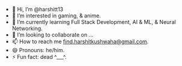 - 👋 Hi, I’m @harshitt13
- 👀 I’m interested in gaming, & anime.
- 🌱 I’m currently learning Full Stack Development, AI & ML, & Neural Networking.
- 💞️ I’m looking to collaborate on ...
- 📫 How to reach me find.harshitkushwaha@gmail.com.
- 😄 Pronouns: he/him.
- ⚡ Fun fact: dead ^___^.

<!---
harshitt13/harshitt13 is a ✨ special ✨ repository because its `README.md` (this file) appears on your GitHub profile.
You can click the Preview link to take a look at your changes.
--->
